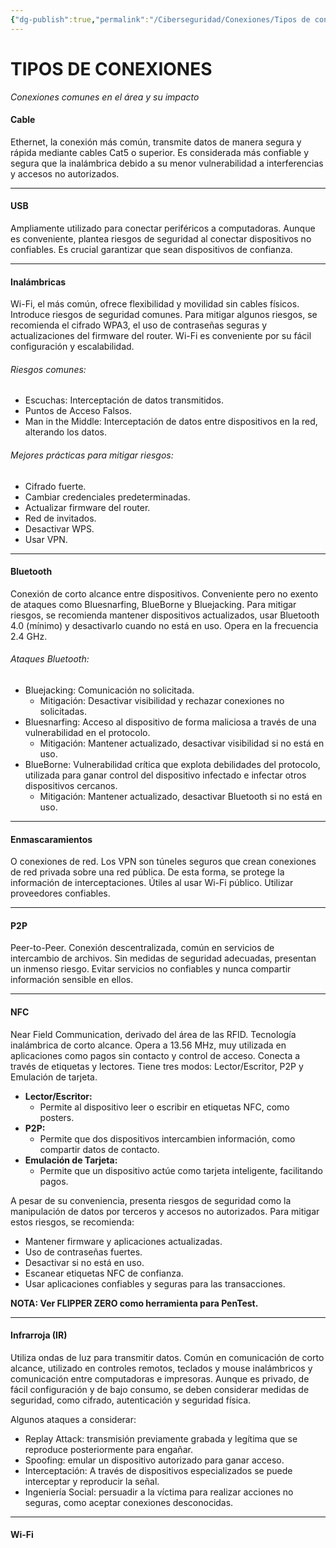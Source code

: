 ```yaml
---
{"dg-publish":true,"permalink":"/Ciberseguridad/Conexiones/Tipos de conexiones/"}
---
```


# TIPOS DE CONEXIONES
_Conexiones comunes en el área y su impacto_

#### **Cable**

Ethernet, la conexión más común, transmite datos de manera segura y rápida mediante cables Cat5 o superior. Es considerada más confiable y segura que la inalámbrica debido a su menor vulnerabilidad a interferencias y accesos no autorizados.

---

#### **USB**

Ampliamente utilizado para conectar periféricos a computadoras. Aunque es conveniente, plantea riesgos de seguridad al conectar dispositivos no confiables. Es crucial garantizar que sean dispositivos de confianza.

---

#### **Inalámbricas**

Wi-Fi, el más común, ofrece flexibilidad y movilidad sin cables físicos. Introduce riesgos de seguridad comunes. Para mitigar algunos riesgos, se recomienda el cifrado WPA3, el uso de contraseñas seguras y actualizaciones del firmware del router. Wi-Fi es conveniente por su fácil configuración y escalabilidad.

###### Riesgos comunes:
- Escuchas: Interceptación de datos transmitidos.
- Puntos de Acceso Falsos.
- Man in the Middle: Interceptación de datos entre dispositivos en la red, alterando los datos.

###### Mejores prácticas para mitigar riesgos:
- Cifrado fuerte.
- Cambiar credenciales predeterminadas.
- Actualizar firmware del router.
- Red de invitados.
- Desactivar WPS.
- Usar VPN.

---

#### **Bluetooth**

Conexión de corto alcance entre dispositivos. Conveniente pero no exento de ataques como Bluesnarfing, BlueBorne y Bluejacking. Para mitigar riesgos, se recomienda mantener dispositivos actualizados, usar Bluetooth 4.0 (mínimo) y desactivarlo cuando no está en uso. Opera en la frecuencia 2.4 GHz.

###### Ataques Bluetooth:
- Bluejacking: Comunicación no solicitada.
  - Mitigación: Desactivar visibilidad y rechazar conexiones no solicitadas.
- Bluesnarfing: Acceso al dispositivo de forma maliciosa a través de una vulnerabilidad en el protocolo.
  - Mitigación: Mantener actualizado, desactivar visibilidad si no está en uso.
- BlueBorne: Vulnerabilidad crítica que explota debilidades del protocolo, utilizada para ganar control del dispositivo infectado e infectar otros dispositivos cercanos.
  - Mitigación: Mantener actualizado, desactivar Bluetooth si no está en uso.

---

#### **Enmascaramientos**

O conexiones de red. Los VPN son túneles seguros que crean conexiones de red privada sobre una red pública. De esta forma, se protege la información de interceptaciones. Útiles al usar Wi-Fi público. Utilizar proveedores confiables.

---

#### **P2P**

Peer-to-Peer. Conexión descentralizada, común en servicios de intercambio de archivos. Sin medidas de seguridad adecuadas, presentan un inmenso riesgo. Evitar servicios no confiables y nunca compartir información sensible en ellos.

---

#### **NFC**

Near Field Communication, derivado del área de las RFID. Tecnología inalámbrica de corto alcance. Opera a 13.56 MHz, muy utilizada en aplicaciones como pagos sin contacto y control de acceso. Conecta a través de etiquetas y lectores. Tiene tres modos: Lector/Escritor, P2P y Emulación de tarjeta.

- **Lector/Escritor:**
  - Permite al dispositivo leer o escribir en etiquetas NFC, como posters.
- **P2P:**
  - Permite que dos dispositivos intercambien información, como compartir datos de contacto.
- **Emulación de Tarjeta:**
  - Permite que un dispositivo actúe como tarjeta inteligente, facilitando pagos.

A pesar de su conveniencia, presenta riesgos de seguridad como la manipulación de datos por terceros y accesos no autorizados. Para mitigar estos riesgos, se recomienda:
- Mantener firmware y aplicaciones actualizadas.
- Uso de contraseñas fuertes.
- Desactivar si no está en uso.
- Escanear etiquetas NFC de confianza.
- Usar aplicaciones confiables y seguras para las transacciones.

**NOTA: Ver FLIPPER ZERO como herramienta para PenTest.**

---

#### **Infrarroja (IR)**

Utiliza ondas de luz para transmitir datos. Común en comunicación de corto alcance, utilizado en controles remotos, teclados y mouse inalámbricos y comunicación entre computadoras e impresoras. Aunque es privado, de fácil configuración y de bajo consumo, se deben considerar medidas de seguridad, como cifrado, autenticación y seguridad física.

Algunos ataques a considerar:
- Replay Attack: transmisión previamente grabada y legítima que se reproduce posteriormente para engañar.
- Spoofing: emular un dispositivo autorizado para ganar acceso.
- Interceptación: A través de dispositivos especializados se puede interceptar y reproducir la señal.
- Ingeniería Social: persuadir a la víctima para realizar acciones no seguras, como aceptar conexiones desconocidas.

---
#### Wi-Fi
